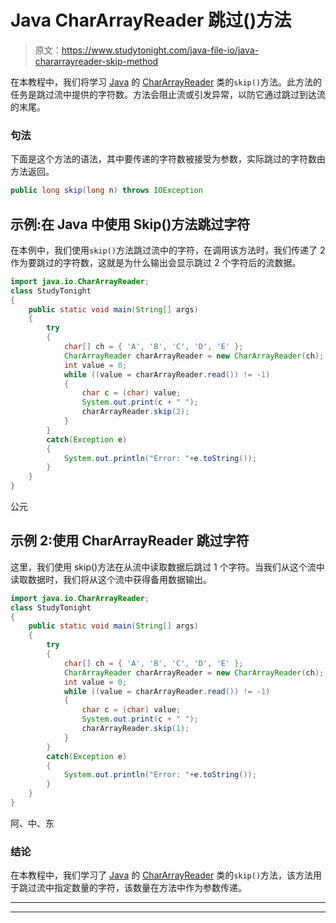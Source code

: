 # Java CharArrayReader 跳过()方法

> 原文：<https://www.studytonight.com/java-file-io/java-chararrayreader-skip-method>

在本教程中，我们将学习 [Java](https://www.studytonight.com/java/) 的 [CharArrayReader](https://www.studytonight.com/java-file-io/java-chararrayreader-class) 类的`skip()`方法。此方法的任务是跳过流中提供的字符数。方法会阻止流或引发异常，以防它通过跳过到达流的末尾。

### 句法

下面是这个方法的语法，其中要传递的字符数被接受为参数，实际跳过的字符数由方法返回。

```java
public long skip(long n) throws IOException 
```

## 示例:在 Java 中使用 Skip()方法跳过字符

在本例中，我们使用`skip()`方法跳过流中的字符，在调用该方法时，我们传递了 2 作为要跳过的字符数，这就是为什么输出会显示跳过 2 个字符后的流数据。

```java
import java.io.CharArrayReader;
class StudyTonight
{
	public static void main(String[] args)  
	{ 
		try
		{
			char[] ch = { 'A', 'B', 'C', 'D', 'E' };  
			CharArrayReader charArrayReader = new CharArrayReader(ch);  
			int value = 0;  
			while ((value = charArrayReader.read()) != -1) 
			{  
				char c = (char) value;  
				System.out.print(c + " ");  
				charArrayReader.skip(2);  
			}  
		}
		catch(Exception e)
		{
			System.out.println("Error: "+e.toString());
		}
	} 
}
```

公元

## 示例 2:使用 CharArrayReader 跳过字符

这里，我们使用 skip()方法在从流中读取数据后跳过 1 个字符。当我们从这个流中读取数据时，我们将从这个流中获得备用数据输出。

```java
import java.io.CharArrayReader;
class StudyTonight
{
	public static void main(String[] args)  
	{ 
		try
		{
			char[] ch = { 'A', 'B', 'C', 'D', 'E' };  
			CharArrayReader charArrayReader = new CharArrayReader(ch);  
			int value = 0;  
			while ((value = charArrayReader.read()) != -1) 
			{  
				char c = (char) value;  
				System.out.print(c + " ");  
				charArrayReader.skip(1);  
			}  
		}
		catch(Exception e)
		{
			System.out.println("Error: "+e.toString());
		}
	} 
}
```

阿、中、东

### 结论

在本教程中，我们学习了 [Java](https://www.studytonight.com/java/) 的 [CharArrayReader](https://www.studytonight.com/java-file-io/java-chararrayreader-class) 类的`skip()`方法，该方法用于跳过流中指定数量的字符，该数量在方法中作为参数传递。

* * *

* * *